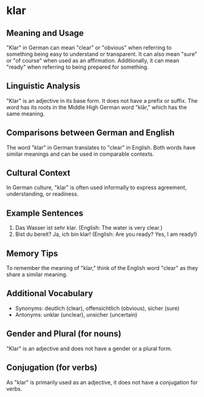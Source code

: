 # klar
## Meaning and Usage
"Klar" in German can mean "clear" or "obvious" when referring to something being easy to understand or transparent. It can also mean "sure" or "of course" when used as an affirmation. Additionally, it can mean "ready" when referring to being prepared for something.

## Linguistic Analysis
"Klar" is an adjective in its base form. It does not have a prefix or suffix. The word has its roots in the Middle High German word "klār," which has the same meaning.

## Comparisons between German and English
The word "klar" in German translates to "clear" in English. Both words have similar meanings and can be used in comparable contexts.

## Cultural Context
In German culture, "klar" is often used informally to express agreement, understanding, or readiness.

## Example Sentences
1. Das Wasser ist sehr klar.
(English: The water is very clear.)
2. Bist du bereit? Ja, ich bin klar!
(English: Are you ready? Yes, I am ready!)

## Memory Tips
To remember the meaning of "klar," think of the English word "clear" as they share a similar meaning.

## Additional Vocabulary
- Synonyms: deutlich (clear), offensichtlich (obvious), sicher (sure)
- Antonyms: unklar (unclear), unsicher (uncertain)

## Gender and Plural (for nouns)
"Klar" is an adjective and does not have a gender or a plural form.

## Conjugation (for verbs)
As "klar" is primarily used as an adjective, it does not have a conjugation for verbs.